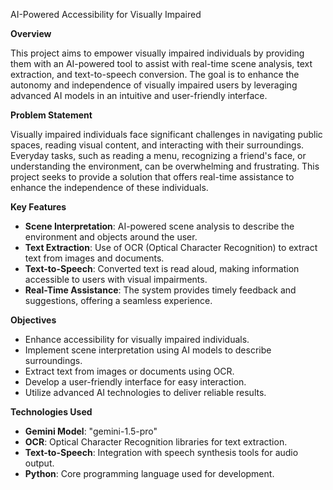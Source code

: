 AI-Powered Accessibility for Visually Impaired

**Overview**

This project aims to empower visually impaired individuals by providing them with an AI-powered tool to assist with real-time scene analysis, text extraction, and text-to-speech conversion. The goal is to enhance the autonomy and independence of visually impaired users by leveraging advanced AI models in an intuitive and user-friendly interface.

**Problem Statement**

Visually impaired individuals face significant challenges in navigating public spaces, reading visual content, and interacting with their surroundings. Everyday tasks, such as reading a menu, recognizing a friend's face, or understanding the environment, can be overwhelming and frustrating. This project seeks to provide a solution that offers real-time assistance to enhance the independence of these individuals.

**Key Features**
- **Scene Interpretation**: AI-powered scene analysis to describe the environment and objects around the user.
- **Text Extraction**: Use of OCR (Optical Character Recognition) to extract text from images and documents.
- **Text-to-Speech**: Converted text is read aloud, making information accessible to users with visual impairments.
- **Real-Time Assistance**: The system provides timely feedback and suggestions, offering a seamless experience.

**Objectives**
- Enhance accessibility for visually impaired individuals.
- Implement scene interpretation using AI models to describe surroundings.
- Extract text from images or documents using OCR.
- Develop a user-friendly interface for easy interaction.
- Utilize advanced AI technologies to deliver reliable results.

**Technologies Used**
- **Gemini Model**: "gemini-1.5-pro"
- **OCR**: Optical Character Recognition libraries for text extraction.
- **Text-to-Speech**: Integration with speech synthesis tools for audio output.
- **Python**: Core programming language used for development.
